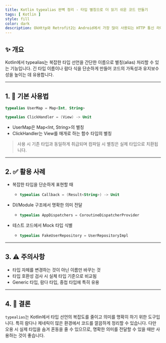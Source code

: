 ```yaml
---
title: Kotlin typealias 완벽 정리 - 타입 별칭으로 더 읽기 쉬운 코드 만들기
tags: [ Kotlin ]
style: fill
color: dark
description: OkHttp와 Retrofit2는 Android에서 가장 많이 사용되는 HTTP 통신 라이브러리입니다. 이 두 라이브러리의 특징과 공통점, 그리고 차이점을 간결하게 비교 정리합니다.
---
```


## ✨ 개요

Kotlin에서 typealias는 복잡한 타입 선언을 간단한 이름으로 별칭(alias) 처리할 수 있는 기능입니다. 
긴 타입 이름이나 람다 식을 단순하게 만들어 코드의 가독성과 유지보수성을 높이는 데 유용합니다.

---

## 1. 🔧 기본 사용법

```kotlin
typealias UserMap = Map<Int, String>

typealias ClickHandler = (View) -> Unit
```

- UserMap은 Map<Int, String>의 별칭
- ClickHandler는 View를 매개로 하는 함수 타입의 별칭
> 사용 시 기존 타입과 동일하게 취급되며 컴파일 시 별칭은 실제 타입으로 치환됩니다.

---

## 2. ✅ 활용 사례

- 복잡한 타입을 단순하게 표현할 때
  + ```kotlin
    typealias Callback = (Result<String>) -> Unit
    ```
- DI/Module 구조에서 명확한 의미 전달
  + ```kotlin
    typealias AppDispatchers = CoroutineDispatcherProvider
    ```
- 테스트 코드에서 Mock 타입 식별
  + ```kotlin
    typealias FakeUserRepository = UserRepositoryImpl
    ```

---

## 3. ⚠️ 주의사항

- 타입 자체를 변경하는 것이 아닌 이름만 바꾸는 것
- 타입 호환성 검사 시 실체 타입 기준으로 비교됨
- Generic 타입, 람다 타입, 중첩 타입에 특히 유용

---

## 4. 🧾 결론

`typealias`는 Kotlin에서 타입 선언의 복잡도를 줄이고 의미를 명확히 하기 위한 도구입니다. 
특히 람다나 제네릭이 많은 환경에서 코드를 깔끔하게 정리할 수 있습니다. 
다만 오용 시 실제 타입을 숨겨 혼동을 줄 수 있으므로, 명확한 의미를 전달할 수 있을 때만 사용하는 것이 좋습니다.